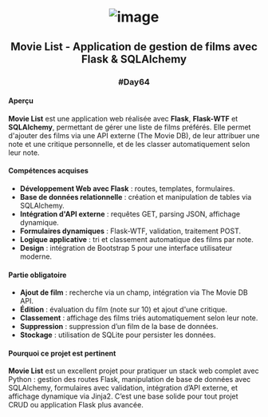 # <p align="center"> ![image](https://github.com/user-attachments/assets/9d1cc291-e667-4ba6-976a-6b88f5a24776) </p>

## <p align="center"> Movie List - Application de gestion de films avec Flask & SQLAlchemy </p>
### <p align="center"> #Day64 </p>

#### Aperçu
**Movie List** est une application web réalisée avec **Flask**, **Flask-WTF** et **SQLAlchemy**, permettant de gérer une liste de films préférés. Elle permet d'ajouter des films via une API externe (The Movie DB), de leur attribuer une note et une critique personnelle, et de les classer automatiquement selon leur note.

#### Compétences acquises
- **Développement Web avec Flask** : routes, templates, formulaires.
- **Base de données relationnelle** : création et manipulation de tables via SQLAlchemy.
- **Intégration d'API externe** : requêtes GET, parsing JSON, affichage dynamique.
- **Formulaires dynamiques** : Flask-WTF, validation, traitement POST.
- **Logique applicative** : tri et classement automatique des films par note.
- **Design** : intégration de Bootstrap 5 pour une interface utilisateur moderne.

#### Partie obligatoire
- **Ajout de film** : recherche via un champ, intégration via The Movie DB API.
- **Édition** : évaluation du film (note sur 10) et ajout d'une critique.
- **Classement** : affichage des films triés automatiquement selon leur note.
- **Suppression** : suppression d’un film de la base de données.
- **Stockage** : utilisation de SQLite pour persister les données.

#### Pourquoi ce projet est pertinent
**Movie List** est un excellent projet pour pratiquer un stack web complet avec Python : gestion des routes Flask, manipulation de base de données avec SQLAlchemy, formulaires avec validation, intégration d’API externe, et affichage dynamique via Jinja2. C’est une base solide pour tout projet CRUD ou application Flask plus avancée.
